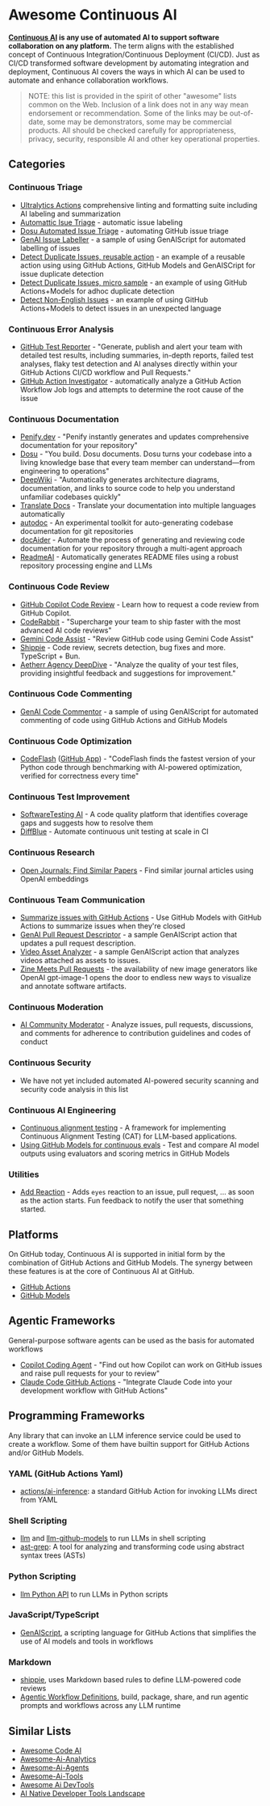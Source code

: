 # Awesome Continuous AI

**[Continuous AI](https://githubnext.com/projects/continuous-ai/) is any use of automated AI to support software collaboration on any platform.** The term aligns with the established concept of Continuous Integration/Continuous Deployment (CI/CD). Just as CI/CD transformed software development by automating integration and deployment, Continuous AI covers the ways in which AI can be used to automate and enhance collaboration workflows.

> NOTE: this list is provided in the spirit of other "awesome" lists common on the Web. Inclusion of a link does not in any way mean endorsement or recommendation. Some of the links may be out-of-date, some may be demonstrators, some may be commercial products. All should be checked carefully for appropriateness, privacy, security, responsible AI and other key operational properties.

## Categories

### Continuous Triage

* [Ultralytics Actions](https://github.com/ultralytics/actions) comprehensive linting and formatting suite including AI labeling and summarization
* [Automattic Isue Triage](https://github.com/Automattic/jetpack/tree/f1b24e51a215eb85e17de7844794d0cb512bfc42/projects/github-actions/repo-gardening) - automatic issue labeling
* [Dosu Automated Issue Triage](https://dosu.dev/blog/automating-github-issue-triage) - automating GitHub issue triage
* [GenAI Issue Labeller](https://github.com/pelikhan/action-genai-issue-labeller) - a sample of using GenAIScript for automated labelling of issues
* [Detect Duplicate Issues, reusable action](https://github.com/pelikhan/action-genai-issue-dedup) - an example of a reusable action using using GitHub Actions, GitHub Models and GenAISCript for issue duplicate detection
* [Detect Duplicate Issues, micro sample](https://github.com/home-assistant/core/blob/dev/.github/workflows/detect-duplicate-issues.yml) - an example of using GitHub Actions+Models for adhoc duplicate detection
* [Detect Non-English Issues](https://github.com/home-assistant/core/blob/dev/.github/workflows/detect-non-english-issues.yml) - an example of using GitHub Actions+Models to detect issues in an unexpected language

### Continuous Error Analysis

* [GitHub Test Reporter](https://github.com/ctrf-io/github-test-reporter) - "Generate, publish and alert your team with detailed test results, including summaries, in-depth reports, failed test analyses, flaky test detection and AI analyses directly within your GitHub Actions CI/CD workflow and Pull Requests."
* [GitHub Action Investigator](https://microsoft.github.io/genaiscript/samples/gai/) - automatically analyze a GitHub Action Workflow Job logs and attempts to determine the root cause of the issue

### Continuous Documentation

* [Penify.dev](https://www.penify.dev/) - "Penify instantly generates and updates comprehensive documentation for your repository"
* [Dosu](https://dosu.dev/) - "You build. Dosu documents. Dosu turns your codebase into a living knowledge base that every team member can understand—from engineering to operations"
* [DeepWiki](https://deepwiki.com/) - "Automatically generates architecture diagrams, documentation, and links to source code to help you understand unfamiliar codebases quickly"
* [Translate Docs](https://github.com/TanStack-dev/translate-docs-action) - Translate your documentation into multiple languages automatically
* [autodoc](https://github.com/context-labs/autodoc) - An experimental toolkit for auto-generating codebase documentation for git repositories
* [docAider](https://github.com/ucl-docaider/docAider) - Automate the process of generating and reviewing code documentation for your repository through a multi-agent approach
* [ReadmeAI](https://github.com/eli64s/readme-ai) - Automatically generates README files using a robust repository processing engine and LLMs

### Continuous Code Review

* [GitHub Copilot Code Review](https://docs.github.com/en/copilot/using-github-copilot/code-review/using-copilot-code-review) - Learn how to request a code review from GitHub Copilot.
* [CodeRabbit](https://www.coderabbit.ai/) - "Supercharge your team to ship faster with the most advanced AI code reviews"
* [Gemini Code Assist](https://developers.google.com/gemini-code-assist/docs/review-github-code) - "Review GitHub code using Gemini Code Assist"
* [Shippie](https://github.com/mattzcarey/shippie) - Code review, secrets detection, bug fixes and more. TypeScript + Bun.
* [Aetherr Agency DeepDive](https://github.com/Aetherr-Agency/DeepDive/) - "Analyze the quality of your test files, providing insightful feedback and suggestions for improvement."

### Continuous Code Commenting

* [GenAI Code Commentor](https://github.com/pelikhan/action-genai-commentor/) - a sample of using GenAIScript for automated commenting of code using GitHub Actions and GitHub Models

### Continuous Code Optimization

* [CodeFlash](https://www.codeflash.ai/) ([GitHub App](https://github.com/marketplace/codeflash-ai)) - "CodeFlash finds the fastest version of your Python code through benchmarking with AI-powered optimization, verified for correctness every time"

### Continuous Test Improvement

* [SoftwareTesting AI](https://softwaretesting.ai/) - A code quality platform that identifies coverage gaps and suggests how to resolve them
* [DiffBlue](https://www.diffblue.com/ci-pipeline/) - Automate continuous unit testing at scale in CI

### Continuous Research

* [Open Journals: Find Similar Papers](https://github.com/openjournals/find-similar-papers) - Find similar journal articles using OpenAI embeddings

### Continuous Team Communication

* [Summarize issues with GitHub Actions](https://docs.github.com/en/github-models/github-models-at-scale/use-models-at-scale#example-use-github-models-with-github-actions-to-summarize-issues) - Use GitHub Models with GitHub Actions to summarize issues when they're closed
* [GenAI Pull Request Descriptor](https://github.com/pelikhan/action-genai-pull-request-descriptor/) - a sample GenAIScript action that updates a pull request description.
* [Video Asset Analyzer](https://github.com/pelikhan/action-genai-video-issue-analyzer) - a sample GenAIScript action that analyzes videos attached as assets to issues.
* [Zine Meets Pull Requests](https://microsoft.github.io/genaiscript/blog/zine-prs/#zines) - the availability of new image generators like OpenAI gpt-image-1 opens the door to endless new ways to visualize and annotate software artifacts.

### Continuous Moderation

* [AI Community Moderator](https://github.com/benbalter/ai-community-moderator) - Analyze issues, pull requests, discussions, and comments for adherence to contribution guidelines and codes of conduct

### Continuous Security

* We have not yet included automated AI-powered security scanning and security code analysis in this list

### Continuous AI Engineering

* [Continuous alignment testing](https://github.com/thisisartium/continuous-alignment-testing) - A framework for implementing Continuous Alignment Testing (CAT) for LLM-based applications.
* [Using GitHub Models for continuous evals](https://docs.github.com/en/github-models/use-github-models/evaluating-ai-models) - Test and compare AI model outputs using evaluators and scoring metrics in GitHub Models

### Utilities

* [Add Reaction](https://github.com/pelikhan/action-add-reaction/) - Adds `eyes` reaction to an issue, pull request, ... as soon as the action starts. Fun feedback to notify the user that something started.

## Platforms

On GitHub today, Continuous AI is supported in initial form by the combination of GitHub Actions and GitHub Models. The synergy between these features is at the core of Continuous AI at GitHub.

* [GitHub Actions](https://docs.github.com/en/actions)
* [GitHub Models](https://docs.github.com/en/github-models/)

## Agentic Frameworks

General-purpose software agents can be used as the basis for automated workflows

* [Copilot Coding Agent](https://docs.github.com/copilot/using-github-copilot/coding-agent) - "Find out how Copilot can work on GitHub issues and raise pull requests for your to review"
* [Claude Code GitHub Actions](https://docs.anthropic.com/en/docs/claude-code/github-actions) - "Integrate Claude Code into your development workflow with GitHub Actions"

## Programming Frameworks

Any library that can invoke an LLM inference service could be used to create a workflow. Some of them have builtin support for GitHub Actions and/or GitHub Models.

###  YAML (GitHub Actions Yaml)

* [actions/ai-inference](https://github.com/actions/ai-inference): a standard GitHub Action for invoking LLMs direct from YAML

### Shell Scripting

* [llm](https://llm.datasette.io/) and [llm-github-models](https://github.com/tonybaloney/llm-github-models) to run LLMs in shell scripting
* [ast-grep](https://ast-grep.github.io/): A tool for analyzing and transforming code using abstract syntax trees (ASTs)

### Python Scripting

* [llm Python API](https://llm.datasette.io/en/stable/python-api.html) to run LLMs in Python scripts

### JavaScript/TypeScript

* [GenAIScript](https://microsoft.github.io/genaiscript/), a scripting language for GitHub Actions that simplifies the use of AI models and tools in workflows

### Markdown

* [shippie](https://github.com/mattzcarey/shippie), uses Markdown based rules to define LLM-powered code reviews
* [Agentic Workflow Definitions](https://github.com/danielmeppiel/awd-cli), build, package, share, and run agentic prompts and workflows across any LLM runtime

## Similar Lists

* [Awesome Code AI](https://github.com/sourcegraph/awesome-code-ai)
* [Awesome-Ai-Analytics](https://github.com/Snowboard-Software/awesome-ai-analytics)
* [Awesome-Ai-Agents](https://github.com/e2b-dev/awesome-ai-agents)
* [Awesome-Ai-Tools](https://github.com/ikaijua/Awesome-AITools)
* [Awesome Ai DevTools](https://github.com/jamesmurdza/awesome-ai-devtools)
* [AI Native Developer Tools Landscape](https://landscape.ainativedev.io/)

